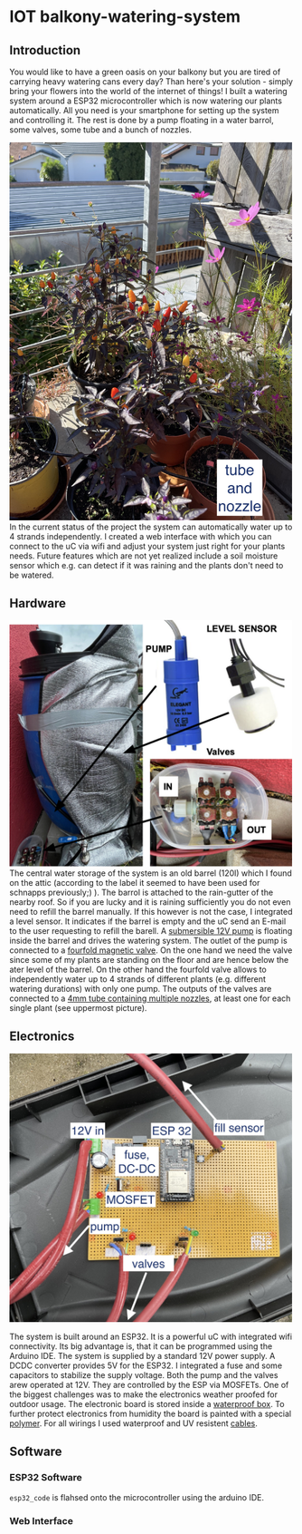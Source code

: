 # IOT balkony-watering-system

## Introduction
You would like to have a green oasis on your balkony but you are tired of carrying heavy watering cans every day? Than here's your solution - simply bring your flowers into the world of the internet of things! I built a watering system around a ESP32 microcontroller which is now watering our plants automatically. All you need is your smartphone for setting up the system and controlling it. The rest is done by a pump floating in a water barrol, some valves, some tube and a bunch of nozzles.
<!--![This is an image](./pictures/happy_plants.JPG =250x250)-->
<img src="./pictures/happy_plants.JPG" width="500">
In the current status of the project the system can automatically water up to 4 strands independently. I created a web interface with which you can connect to the uC via wifi and adjust your system just right for your plants needs. 
Future features which are not yet realized include a soil moisture sensor which e.g. can detect if it was raining and the plants don't need to be watered.

## Hardware
<img src="./pictures/pump_barrel_valves.png" width="500">
The central water storage of the system is an old barrel (120l) which I found on the attic (according to the label it seemed to have been used for schnapps previously;) ). The barrol is attached to the rain-gutter of the nearby roof. So if you are lucky and it is raining sufficiently you do not even need to refill the barrel manually. If this however is not the case, I integrated a level sensor. It indicates if the barrel is empty and the uC send an E-mail to the user requesting to refill the barell. 
A <a href="https://www.amazon.de/gp/product/B001CV02U4/ref=ppx_yo_dt_b_asin_title_o09_s00?ie=UTF8&psc=1/" target="_blank">submersible 12V pump</a> is floating inside the barrel and drives the watering system.
The outlet of the pump is connected to a <a href="https://www.amazon.de/gp/product/B07VG6VLL6/ref=ppx_yo_dt_b_asin_title_o01_s00?ie=UTF8&psc=1" target="_blank">fourfold magnetic valve</a>. On the one hand we need the valve since some of my plants are standing on the floor and are hence below the ater level of the barrel. On the other hand the fourfold valve allows to independently water up to 4 strands of different plants (e.g. different watering durations) with only one pump. 
The outputs of the valves are connected to a <a href="https://www.amazon.de/gp/product/B07GGVJRF9/ref=ppx_yo_dt_b_asin_title_o09_s01?ie=UTF8&psc=1" target="_blank">4mm tube containing multiple nozzles</a>, at least one for each single plant (see uppermost picture). 

## Electronics

<img src="./pictures/hardware.jpg" width="500">

The system is built around an ESP32. It is a powerful uC with integrated wifi connectivity. Its big advantage is, that it can be programmed using the Arduino IDE. The system is supplied by a standard 12V power supply. A DCDC converter provides 5V for the ESP32. I integrated a fuse and some capacitors to stabilize the supply voltage.
Both the pump and the valves arew operated at 12V. They are controlled by the ESP via MOSFETs.
One of the biggest challenges was to make the electronics weather proofed for outdoor usage. The electronic board is stored inside a <a href="https://www.amazon.de/gp/product/B07F937V5M/ref=ppx_yo_dt_b_asin_title_o05_s00?ie=UTF8&psc=1" target="_blank">waterproof box</a>. To further protect electronics from humidity the board is painted with a special <a href="https://www.conrad.de/de/p/kontakt-chemie-plastik-70-74309-aa-isolier-und-schutzlack-200-ml-813621.html" target="_blank">polymer</a>. For all wirings I used waterproof and UV resistent <a href="https://www.conrad.de/de/p/faber-kabel-030676-litze-sihf-j-3-x-1-mm-rot-meterware-1499131.html" target="_blank">cables</a>.

## Software

### ESP32 Software

`esp32_code` is flahsed onto the microcontroller using the arduino IDE. 

### Web Interface
